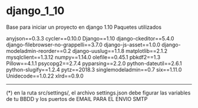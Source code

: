 # django_1_10
Base para iniciar un proyecto en django 1.10
Paquetes utilizados

anyjson==0.3.3
cycler==0.10.0
Django==1.10
django-ckeditor==5.4.0
django-filebrowser-no-grappelli==3.7.0
django-js-asset==1.0.0
django-modeladmin-reorder==0.2
django-uuslug==1.1.8
matplotlib==2.1.2
mysqlclient==1.3.12
numpy==1.14.0
olefile==0.45.1
pbkdf2==1.3
Pillow==4.1.1
psycopg2==2.7.4
pyparsing==2.2.0
python-dateutil==2.6.1
python-slugify==1.2.4
pytz==2018.3
singlemodeladmin==0.7
six==1.11.0
Unidecode==1.0.22
xlrd==0.9.0


----

(*) en la ruta src/settings/, el archivo settings.json debe figurar las variables de tu BBDD y los puertos de EMAIL PARA EL ENVIO SMTP
